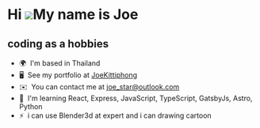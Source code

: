 Hi ![](https://user-images.githubusercontent.com/18350557/176309783-0785949b-9127-417c-8b55-ab5a4333674e.gif)My name is Joe
===========================================================================================================================

coding as a hobbies
-------------------

*   🌍  I'm based in Thailand
*   🖥️  See my portfolio at [JoeKittiphong](http://github.com/JoeKittiphong)
*   ✉️  You can contact me at [joe\_star@outlook.com](mailto:joe_star@outlook.com)
*   🧠  I'm learning React, Express, JavaScript, TypeScript, GatsbyJs, Astro, Python
*   ⚡  i can use Blender3d at expert and i can drawing cartoon<a href="https://www.github.com/JoeKittiphong" target="_blank" rel="noreferrer"><img>

